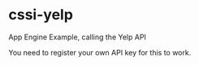 # cssi-yelp

App Engine Example, calling the Yelp API

You need to register your own API key for this to work.
